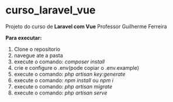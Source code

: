 # curso_laravel_vue
Projeto do curso de <strong>Laravel com Vue</strong> Professor Guilherme Ferreira <br>
<p><strong>Para executar:</strong></p>
<ol>
<li>Clone o repositorio</li>
<li>navegue ate a pasta</li>
<li>execute o comando: <em>composer install</em></li>
<li>crie e configure o .env(pode copiar o .env.example)</li>
<li>execute o comando: <em>php artisan key:generate</em></li>
<li>execute o comando: <em>npm install</em> ou <em>npm i</em></li>
<li>execute o comando: <em>php artisan migrate</em></li>
<li>execute o comando: <em>php artisan serve</li>
</ol>

